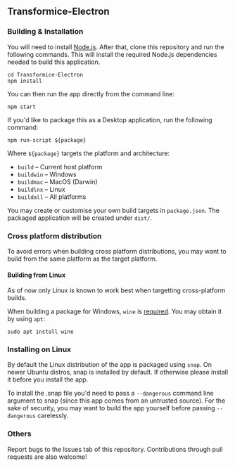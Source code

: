## Transformice-Electron
### Building & Installation
You will need to install [Node.js](https://nodejs.org/). After that, clone this repository and run the following commands. This will install the required Node.js dependencies needed to build this application.

```
cd Transformice-Electron
npm install
```

You can then run the app directly from the command line:

```
npm start
```

If you'd like to package this as a Desktop application, run the following command:
```
npm run-script ${package}
```

Where `${package}` targets the platform and architecture:
* `build` – Current host platform
* `buildwin` – Windows
* `buildmac` – MacOS (Darwin)
* `buildlnx` – Linux
* `buildall` – All platforms

You may create or customise your own build targets in `package.json`. The packaged application will be created under `dist/`.

### Cross platform distribution
To avoid errors when building cross platform distributions, you may want to build from the same platform as the target platform.

#### Building from Linux
As of now only Linux is known to work best when targetting cross-platform builds.

When building a package for Windows, `wine` is [required](https://www.electron.build/multi-platform-build#linux). You may obtain it by using `apt`:
```
sudo apt install wine
```

### Installing on Linux
By default the Linux distribution of the app is packaged using `snap`. On newer Ubuntu distros, snap is installed by default. If otherwise please install it before you install the app.

To install the .snap file you'd need to pass a `--dangerous` command line argument to snap (since this app comes from an untrusted source). For the sake of security, you may want to build the app yourself before passing `--dangerous` carelessly.

### Others
Report bugs to the Issues tab of this repository. Contributions through pull requests are also welcome!
